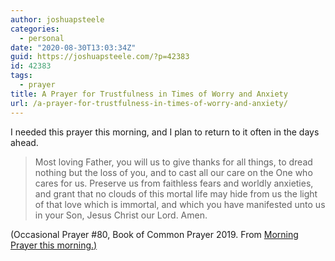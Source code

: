 ```yaml
---
author: joshuapsteele
categories:
  - personal
date: "2020-08-30T13:03:34Z"
guid: https://joshuapsteele.com/?p=42383
id: 42383
tags:
  - prayer
title: A Prayer for Trustfulness in Times of Worry and Anxiety
url: /a-prayer-for-trustfulness-in-times-of-worry-and-anxiety/
---
```


I needed this prayer this morning, and I plan to return to it often in the days ahead.

> Most loving Father, you will us to give thanks for all things, to dread nothing but the loss of you, and to cast all our care on the One who cares for us. Preserve us from faithless fears and worldly anxieties, and grant that no clouds of this mortal life may hide from us the light of that love which is immortal, and which you have manifested unto us in your Son, Jesus Christ our Lord. Amen.

(Occasional Prayer #80, Book of Common Prayer 2019. From [Morning Prayer this morning.)](https://www.dailyoffice2019.com/?setting_psalter=30&setting_reading_cycle=1&setting_reading_length=full&setting_reading_audio=on&setting_canticle_rotation=1979&setting_theme=theme-dark&setting_lectionary=mass-readings&setting_confession=short&setting_absolution=priest&setting_morning_prayer_invitatory=invitatory_jubilate_on_feasts&setting_reading_headings=off&setting_language_style=traditional&setting_national_holidays=all&setting_suffrages=rotating&setting_collects=rotating&setting_pandemic_prayers=pandemic_yes&setting_mp_great_litany=mp_litany_everyday&setting_ep_great_litany=ep_litany_off&setting_general_thanksgiving=on&setting_chrysostom=on&setting_grace=rotating&setting_o_antiphons=literal)